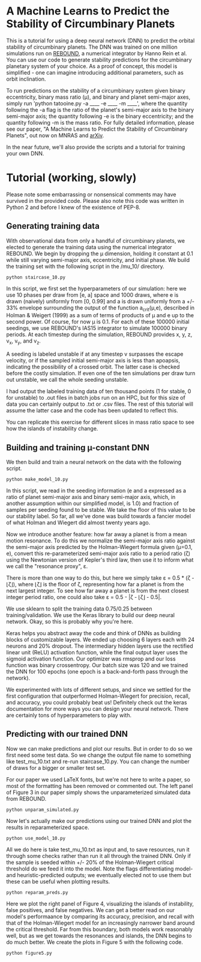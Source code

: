 # A Machine Learns to Predict the Stability of Circumbinary Planets

This is a tutorial for using a deep neural network (DNN) to predict the orbital stability of circumbinary planets. The DNN was trained on one million simulations run on [REBOUND](http://rebound.readthedocs.io/en/latest/index.html), a numerical integrator by Hanno Rein et al. You can use our code to generate stability predictions for the circumbinary planetary system of your choice. As a proof of concept, this model is simplified - one can imagine introducing additional parameters, such as orbit inclination. 

To run predictions on the stability of a circumbinary system given binary eccentricity, binary mass ratio (µ), and binary and planet semi-major axes, simply run 'python tatooine.py -a ____ -e ____ -m ____', where the quantity following the -a flag is the ratio of the planet's semi-major axis to the binary semi-major axis; the quantity following -e is the binary eccentricity; and the quantity following -m is the mass ratio. For fully detailed information, please see our paper, "A Machine Learns to Predict the Stability of Circumbinary Planets", out now on MNRAS and [arXiv](https://arxiv.org/abs/1801.03955).

In the near future, we'll also provide the scripts and a tutorial for training your own DNN.

# Tutorial (working, slowly)

Please note some embarrassing or nonsensical comments may have survived in the provided code. Please also note this code was written in Python 2 and before I knew of the existence of PEP-8.

## Generating training data
With observational data from only a handful of circumbinary planets, we elected to generate the training data using the numerical integrator REBOUND. We begin by dropping the µ dimension, holding it constant at 0.1 while still varying semi-major axis, eccentricity, and initial phase. We build the training set with the following script in the /mu_10/ directory.  

```
python staircase_10.py
```

In this script, we first set the hyperparameters of our simulation: here we use 10 phases per draw from [e, a] space and 1000 draws, where e is drawn (naively) uniformly from [0, 0.99] and a is drawn uniformly from a +/- 33% envelope surrounding the output of the function a<sub>crit</sub>(µ,e), described in Holman & Weigert (1999) as a sum of terms of products of µ and e up to the second power. Of course, for now µ is 0.1. For each of these 100000 initial seedings, we use REBOUND's IAS15 integrator to simulate 100000 binary periods. At each timestep during the simulation, REBOUND provides x, y, z, v<sub>x</sub>, v<sub>y</sub>, and v<sub>z</sub>. 

A seeding is labeled unstable if at any timestep v surpasses the escape velocity, or if the sampled initial semi-major axis is less than apoapsis, indicating the possibility of a crossed orbit. The latter case is checked before the costly simulation. If even one of the ten simulations per draw turn out unstable, we call the whole seeding unstable. 

I had output the labeled training data of ten thousand points (1 for stable, 0 for unstable) to .out files in batch jobs run on an HPC, but for this size of data you can certainly output to .txt or .csv files. The rest of this tutorial will assume the latter case and the code has been updated to reflect this.

You can replicate this exercise for different slices in mass ratio space to see how the islands of instability change.


## Building and training µ-constant DNN
We then build and train a neural network on the data with the following script. 

```
python make_model_10.py
```

In this script, we read in the seeding information (e and a expressed as a ratio of planet semi-major axis and binary semi-major axis, which, in another assumption within our simplified model, is 1.0) and fraction of samples per seeding found to be stable. We take the floor of this value to be our stability label. So far, all we've done was build towards a fancier model of what Holman and Wiegert did almost twenty years ago. 

Now we introduce another feature: how far away a planet is from a mean motion resonance. To do this we normalize the semi-major axis ratio against the semi-major axis predicted by the Holman-Wiegert formula given (µ=0.1, e), convert this re-parameterized semi-major axis ratio to a period ratio (ζ) using the Newtonian version of Kepler's third law, then use it to inform what we call the "resonance proxy", ε.

There is more than one way to do this, but here we simply take ε = 0.5 * (ζ - ⌊ζ⌋), where ⌊ζ⌋ is the floor of ζ, representing how far a planet is from the next largest integer. To see how far away a planet is from the next closest integer period ratio, one could also take ε = 0.5 - |ζ - ⌊ζ⌋ - 0.5|. 

We use sklearn to split the training data 0.75/0.25 between training/validation. We use the Keras library to build our deep neural network. Okay, so this is probably why you're here.

Keras helps you abstract away the code and think of DNNs as building blocks of customizable layers. We ended up choosing 6 layers each with 24 neurons and 20% dropout. The intermediary hidden layers use the rectified linear unit (ReLU) activation function, while the final output layer uses the sigmoid activation function. Our optimizer was rmsprop and our loss function was binary crossentropy. Our batch size was 120 and we trained the DNN for 100 epochs (one epoch is a back-and-forth pass through the network). 

We experimented with lots of different setups, and since we settled for the first configuration that outperformed Holman-Wiegert for precision, recall, and accuracy, you could probably beat us! Definitely check out the keras documentation for more ways you can design your neural network. There are certainly tons of hyperparameters to play with.


## Predicting with our trained DNN
Now we can make predictions and plot our results. But in order to do so we first need some test data. So we change the output file name to something like test_mu_10.txt and re-run staircase_10.py. You can change the number of draws for a bigger or smaller test set.

For our paper we used LaTeX fonts, but we're not here to write a paper, so most of the formatting has been removed or commented out. The left panel of Figure 3 in our paper simply shows the unparameterized simulated data from REBOUND.

```
python unparam_simulated.py
```

Now let's actually make our predictions using our trained DNN and plot the results in reparameterized space. 

```
python use_model_10.py
```

All we do here is take test_mu_10.txt as input and, to save resources, run it through some checks rather than run it all through the trained DNN. Only if the sample is seeded within +/- 20% of the Holman-Wiegert critical threshold do we feed it into the model. Note the flags differentiating model- and heuristic-predicted outputs; we eventually elected not to use them but these can be useful when plotting results.  

```
python reparam_preds.py
```

Here we plot the right panel of Figure 4, visualizing the islands of instability, false positives, and false negatives. We can get a better read on our model's performaance by comparing its accuracy, precision, and recall with that of the Holman-Wiegert model for an increasingly narrower band around the critical threshold. Far from this boundary, both models work reasonably well, but as we get towards the resonances and islands, the DNN begins to do much better. We create the plots in Figure 5 with the following code.

```
python figure5.py
```



